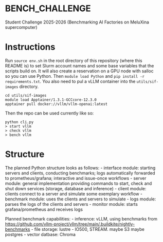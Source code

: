 # BENCH_CHALLENGE
Student Challenge 2025-2026 (Benchmarking AI Factories on MeluXina supercomputer)


# Instructions

Run `source env.sh` in the root directory of this repository (where this README is) to set Slurm account names and some base variables that the scripts build on. It will also create a reservation on a GPU node with salloc so you can use Python. Then `module load Python` and `pip install -r requirements.txt`. You also need to pul a vLLM container into the `utils/sif-images` directory.

```
cd utils/sif-images
module load Apptainer/1.3.1-GCCcore-12.3.0
apptainer pull docker://vllm/vllm-openai:latest
```

Then the repo can be used currently like so:

```
python cli.py
> start vllm
> check vllm
> bench vllm
```

# Structure

The planned Python structure looks as follows:
    - interface module: starting servers and clients, conducting benchmarks; logs automatically forwarded to prometheus/grafana; interactive and issue-once workflows
    - server module: general implementation providing commands to start, check and shut down services (storage, database and inference)
    - client module: clients connect to a server and simulate some exemplary workflow
    - benchmark module: uses the clients and servers to simulate 
    - logs module: parses the logs of the clients and servers
    - monitor module: starts grafana/prometheus and receives logs

Planned benchmark capabilities:
    - inference: vLLM, using benchmarks from https://github.com/vllm-project/vllm/tree/main/.buildkite/nightly-benchmarks
    - file storage: lustre - IO500, STREAM. maybe S3 maybe postgres
    - vector datbase: Chroma

